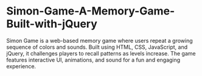 # Simon-Game-A-Memory-Game-Built-with-jQuery
Simon Game is a web-based memory game where users repeat a growing sequence of colors and sounds. Built using HTML, CSS, JavaScript, and jQuery, it challenges players to recall patterns as levels increase. The game features interactive UI, animations, and sound for a fun and engaging experience.
